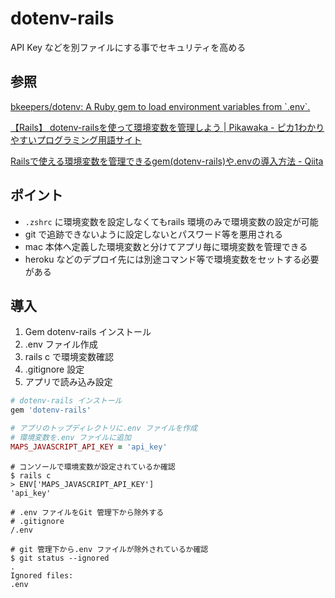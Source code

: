 # dotenv-rails

API Key などを別ファイルにする事でセキュリティを高める

## 参照

[bkeepers/dotenv: A Ruby gem to load environment variables from \`\.env\`\.](https://github.com/bkeepers/dotenv)

[【Rails】 dotenv\-railsを使って環境変数を管理しよう \| Pikawaka \- ピカ1わかりやすいプログラミング用語サイト](https://pikawaka.com/rails/dotenv-rails)

[Railsで使える環境変数を管理できるgem\(dotenv\-rails\)や\.envの導入方法 \- Qiita](https://qiita.com/ryosuketter/items/ceb592dc6b23a20e51b5)

## ポイント

* `.zshrc` に環境変数を設定しなくてもrails 環境のみで環境変数の設定が可能
* git で追跡できないように設定しないとパスワード等を悪用される
* mac 本体へ定義した環境変数と分けてアプリ毎に環境変数を管理できる
* heroku などのデプロイ先には別途コマンド等で環境変数をセットする必要がある
## 導入

1. Gem dotenv-rails インストール
2. .env ファイル作成
3. rails c で環境変数確認
4. .gitignore 設定
5. アプリで読み込み設定

```Ruby
# dotenv-rails インストール
gem 'dotenv-rails'
```

```Ruby
# アプリのトップディレクトリに.env ファイルを作成
# 環境変数を.env ファイルに追加
MAPS_JAVASCRIPT_API_KEY = 'api_key'
```

```Shell
# コンソールで環境変数が設定されているか確認
$ rails c
> ENV['MAPS_JAVASCRIPT_API_KEY']
'api_key'
```

```Git
# .env ファイルをGit 管理下から除外する
# .gitignore
/.env
```

```Shell
# git 管理下から.env ファイルが除外されているか確認
$ git status --ignored
.
Ignored files:
.env
```
